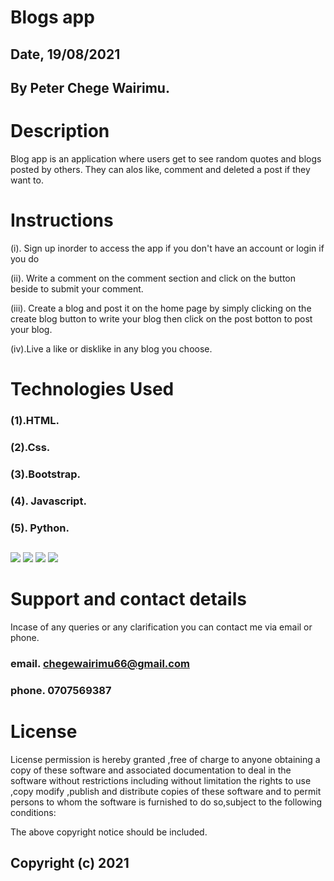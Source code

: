 # Blogs app 

## Date, 19/08/2021


## By Peter Chege Wairimu.


# Description 

Blog app is an application where users get to see random quotes and blogs posted by others. They can alos like, comment and deleted a post if they want to.

# Instructions

(i). Sign up inorder to access the app if you don't have an account or login if you do


(ii). Write a comment on the comment section and click on the button beside to submit your comment.



(iii). Create a blog and post it on the home page by simply clicking on the create blog button to write your blog then click on the post botton to post your blog.


(iv).Live a like or disklike in any blog you choose.





# Technologies Used

### (1).HTML.

### (2).Css.

### (3).Bootstrap.

### (4). Javascript.

### (5). Python.


## 
<img src="app/static/images/read2.png">
<img src="app/static/images/read1.png">
<img src="app/static/images/read4.png">
<img src="app/static/images/read3.png">




# Support and contact details
Incase of any queries or any clarification you can contact me via email or phone.

### email. chegewairimu66@gmail.com

### phone. 0707569387

# License

License permission is hereby granted ,free of charge to anyone obtaining a copy of these software and associated documentation to deal in the software without restrictions including without limitation the rights to use ,copy modify ,publish and distribute copies of these software and to permit persons to whom the software is furnished to do so,subject to the following conditions:

The above copyright notice should be included.

## Copyright (c) 2021